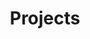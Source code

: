 ---
title: Projects
seo:
  page_description: 
  canonical_url: 
  featured_image: 
  author_twitter_handle: 
  open_graph_type:
  no_index: false
content_blocks:
  - _bookshop_name: page-heading
    title: My works
    description: 
  - _bookshop_name: projects-list
    show_projects: true
---